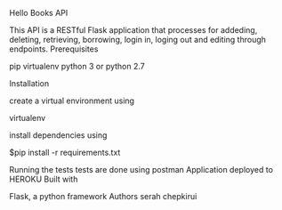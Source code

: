 Hello Books API

This API is a RESTful Flask application that processes for addeding, deleting, retrieving, borrowing, login in, loging out and editing through endpoints. 
Prerequisites

  pip
  virtualenv
  python 3 or python 2.7

Installation

create a virtual environment using

virtualenv <environment name>

install dependencies using

$pip install -r requirements.txt

Running the tests
tests are done using postman
Application deployed to HEROKU
Built with

Flask, a python framework
Authors
serah chepkirui
